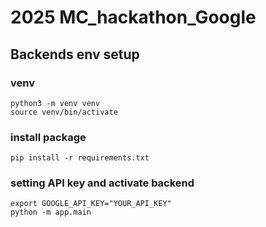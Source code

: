 ﻿# 2025 MC_hackathon_Google

## Backends env setup

### venv
```
python3 -m venv venv
source venv/bin/activate
```

### install package
```
pip install -r requirements.txt
```

### setting API key and activate backend
```
export GOOGLE_API_KEY="YOUR_API_KEY"
python -m app.main
```